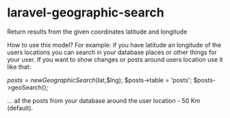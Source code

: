 # laravel-geographic-search
Return results from the given coordinates latitude and longitude

How to use this model?
For example: if you have latitude an longitude of the users locations you can search in your database places or other things for your user. If you want to show changes or posts around users location use it like that:

$posts = new GeographicSearch($lat,$lng);
$posts->table = 'posts';
$posts->geoSearch();

... all the posts from your database around the user location - 50 Km (default).
